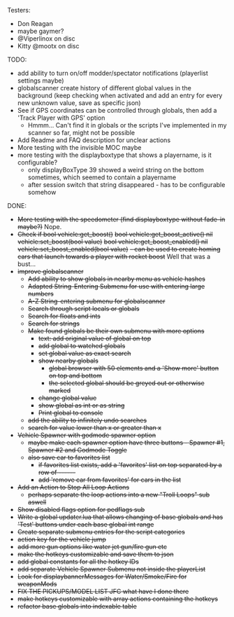 Testers:
- Don Reagan
- maybe gaymer?
- @Viperlinox on disc
- Kitty @mootx on disc

TODO:
- add ability to turn on/off modder/spectator notifications (playerlist settings maybe)
- globalscanner create history of different global values in the background (keep checking when activated and add an entry for every new unknown value, save as specific json)
- See if GPS coordinates can be controlled through globals, then add a 'Track Player with GPS' option
  - Hmmm... Can't find it in globals or the scripts I've implemented in my scanner so far, might not be possible
- Add Readme and FAQ description for unclear actions
- More testing with the invisible MOC maybe
- more testing with the displayboxtype that shows a playername, is it configurable?
  - only displayBoxType 39 showed a weird string on the bottom sometimes, which seemed to contain a playername
  - after session switch that string disappeared - has to be configurable somehow

DONE:
- ~~More testing with the speedometer (find displayboxtype without fade-in maybe?)~~ Nope.
- ~~Check if bool    vehicle:get_boost()~~
  ~~bool    vehicle:get_boost_active()        nil     vehicle:set_boost(bool value)~~
  ~~bool    vehicle:get_boost_enabled()       nil     vehicle:set_boost_enabled(bool value)~~
  ~~- can be used to create homing cars that launch towards a player with rocket boost~~   Well that was a bust...
- ~~improve globalscanner~~
  - ~~Add ability to show globals in nearby menu as vehicle hashes~~
  - ~~Adapted String-Entering Submenu for use with entering large numbers~~
  - ~~A-Z String-entering submenu for globalscanner~~
  - ~~Search through script locals or globals~~
  - ~~Search for floats and ints~~
  - ~~Search for strings~~
  - ~~Make found globals be their own submenu with more options~~
    - ~~text: add original value of global on top~~
    - ~~add global to watched globals~~
    - ~~set global value as exact search~~
    - ~~show nearby globals~~
      - ~~global browser with 50 elements and a 'Show more' button on top and bottom~~
      - ~~the selected global should be greyed out or otherwise marked~~
    - ~~change global value~~
    - ~~show global as int or as string~~
    - ~~Print global to console~~
  - ~~add the ability to infinitely undo searches~~ 
  - ~~search for value lower than x or greater than x~~
- ~~Vehicle Spawner with godmode spawner option~~
  - ~~maybe make each spawner option have three buttons - Spawner #1, Spawner #2 and Godmode Toggle~~
  - ~~also save car to favorites list~~
    - ~~if favorites list exists, add a 'favorites' list on top separated by a row of ------~~
    - ~~add 'remove car from favorites' for cars in the list~~
- ~~Add an Action to Stop All Loop Actions~~
  - ~~perhaps separate the loop actions into a new "Troll Loops" sub aswell~~
- ~~Show disabled flags option for pedflags sub~~
- ~~Write a global updater.lua that allows changing of base globals and has 'Test' buttons under each base global int range~~
- ~~Create separate submenu entries for the script categories~~
- ~~action key for the vehicle jump~~
- ~~add more gun options like water jet gun/fire gun etc~~
- ~~make the hotkeys customizable and save them to json~~
- ~~add global constants for all the hotkey IDs~~
- ~~add separate Vehicle Spawner Submenu not inside the playerList~~
- ~~Look for displaybannerMessages for Water/Smoke/Fire for weaponMods~~
- ~~FIX THE PICKUPS/MODEL LIST JFC what have I done there~~
- ~~make hotkeys customizable with array actions containing the hotkeys~~
- ~~refactor base globals into indexable table~~